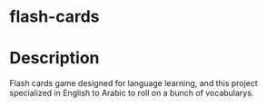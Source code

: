 # flash-cards
# Description

Flash cards game designed for language learning, and this project specialized in English to Arabic to roll on a bunch of vocabularys.
